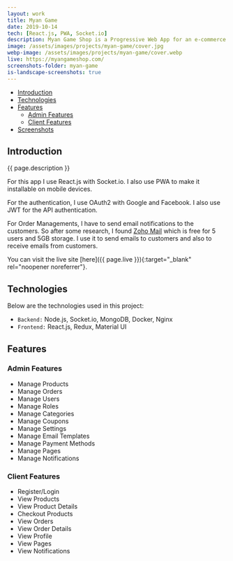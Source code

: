 ```yaml
---
layout: work
title: Myan Game
date: 2019-10-14
tech: [React.js, PWA, Socket.io]
description: Myan Game Shop is a Progressive Web App for an e-commerce store that sells in-game items and gift cards. 
image: /assets/images/projects/myan-game/cover.jpg
webp-image: /assets/images/projects/myan-game/cover.webp
live: https://myangameshop.com/
screenshots-folder: myan-game
is-landscape-screenshots: true
---
```


- [Introduction](#introduction)
- [Technologies](#technologies)
- [Features](#features)
    - [Admin Features](#admin-features)
    - [Client Features](#client-features)
- [Screenshots](#screenshots)

## Introduction

{{ page.description }}

For this app I use React.js with Socket.io. I also use PWA to make it installable on mobile devices.

For the authentication, I use OAuth2 with Google and Facebook. I also use JWT for the API authentication.

For Order Managements, I have to send email notifications to the customers.
So after some research, I found [Zoho Mail](https://www.zoho.com/mail/) which is free for 5 users and 5GB storage. 
I use it to send emails to customers and also to receive emails from customers.

You can visit the live site [here]({{ page.live }}){:target="_blank" rel="noopener noreferrer"}.

## Technologies

Below are the technologies used in this project:

- `Backend:` Node.js, Socket.io, MongoDB, Docker, Nginx
- `Frontend:` React.js, Redux, Material UI

## Features

### Admin Features

- Manage Products
- Manage Orders
- Manage Users
- Manage Roles
- Manage Categories
- Manage Coupons
- Manage Settings
- Manage Email Templates
- Manage Payment Methods
- Manage Pages
- Manage Notifications

### Client Features

- Register/Login
- View Products
- View Product Details
- Checkout Products
- View Orders
- View Order Details
- View Profile
- View Pages
- View Notifications

